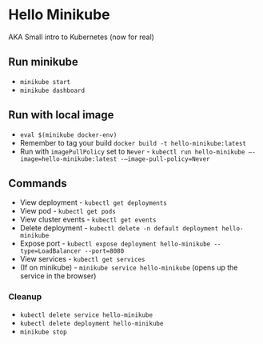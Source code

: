# Hello Minikube

AKA Small intro to Kubernetes (now for real)

## Run minikube

* `minikube start`
* `minikube dashboard`

## Run with local image

* `eval $(minikube docker-env)`
* Remember to tag your build `docker build -t hello-minikube:latest`
* Run with `imagePullPolicy` set to `Never` - `kubectl run hello-minikube –-image=hello-minikube:latest -–image-pull-policy=Never`

## Commands

* View deployment - `kubectl get deployments`
* View pod - `kubectl get pods`
* View cluster events - `kubectl get events`
* Delete deployment - `kubectl delete -n default deployment hello-minikube`
* Expose port - `kubectl expose deployment hello-minikube --type=LoadBalancer --port=8080`
* View services - `kubectl get services`
* (If on minikube) - `minikube service hello-minikube` (opens up the service in the browser)

### Cleanup

* `kubectl delete service hello-minikube`
* `kubectl delete deployment hello-minikube`
* `minikube stop`
